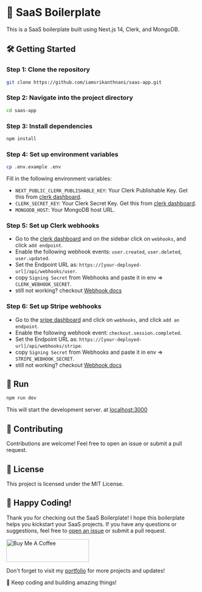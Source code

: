 # 🚀 SaaS Boilerplate

This is a SaaS boilerplate built using Next.js 14, Clerk, and MongoDB.

## 🛠️ Getting Started

### Step 1: Clone the repository

```bash
git clone https://github.com/iamsrikanthnani/saas-app.git
```

### Step 2: Navigate into the project directory

```bash
cd saas-app
```

### Step 3: Install dependencies

```bash
npm install
```

### Step 4: Set up environment variables

```bash
cp .env.example .env
```

Fill in the following environment variables:

- `NEXT_PUBLIC_CLERK_PUBLISHABLE_KEY`: Your Clerk Publishable Key. Get this from [clerk dashboard](https://dashboard.clerk.com/).
- `CLERK_SECRET_KEY`: Your Clerk Secret Key. Get this from [clerk dashboard](https://dashboard.clerk.com/).
- `MONGODB_HOST`: Your MongoDB host URL.

### Step 5: Set up Clerk webhooks

- Go to the [clerk dashboard](https://dashboard.clerk.com/) and on the sidebar click on `webhooks`, and click `add endpoint`.
- Enable the following webhook events: `user.created`, `user.deleted`, `user.updated`.
- Set the Endpoint URL as: `https://[your-deployed-url]/api/webhooks/user`.
- copy `Signing Secret` from Webhooks and paste it in env => `CLERK_WEBHOOK_SECRET`.
- still not working? checkout [Webhook docs](https://clerk.com/docs/integrations/webhooks/overview)

### Step 6: Set up Stripe webhooks

- Go to the [sripe dashboard](https://dashboard.stripe.com/webhooks) and click on `webhooks`, and click `add an endpoint`.
- Enable the following webhook event: `checkout.session.completed`.
- Set the Endpoint URL as: `https://[your-deployed-url]/api/webhooks/stripe`.
- copy `Signing Secret` from Webhooks and paste it in env => `STRIPE_WEBHOOK_SECRET`.
- still not working? checkout [Webhook docs](https://docs.stripe.com/webhooks)


## 🚀 Run

```bash
npm run dev
```

This will start the development server. at [localhost:3000](http://localhost:3000/)

## 🤝 Contributing

Contributions are welcome! Feel free to open an issue or submit a pull request.

## 📄 License

This project is licensed under the MIT License.

## 🎉 Happy Coding!

Thank you for checking out the SaaS Boilerplate! I hope this boilerplate helps you kickstart your SaaS projects. If you have any questions or suggestions, feel free to [open an issue](https://github.com/iamsrikanthnani/saas-boilerplate/issues) or submit a pull request.

<a href="https://www.buymeacoffee.com/srikanthnani" target="_blank"><img src="https://cdn.buymeacoffee.com/buttons/v2/default-yellow.png" alt="Buy Me A Coffee" style="height: 60px !important;width: 217px !important;" ></a>

Don't forget to visit my [portfolio](https://srikanthnani.com) for more projects and updates!

🚀 Keep coding and building amazing things!
